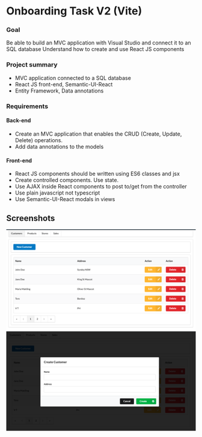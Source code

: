 # Onboarding Task V2 (Vite)

### Goal

Be able to build an MVC application with Visual Studio and connect it to an SQL database
Understand how to create and use React JS components

### Project summary

-   MVC application connected to a SQL database
-   React JS front-end, Semantic-UI-React
-   Entity Framework, Data annotations

### Requirements

#### Back-end

-   Create an MVC application that enables the CRUD (Create, Update, Delete) operations.
-   Add data annotations to the models

#### Front-end

-   React JS components should be written using ES6 classes and jsx
-   Create controlled components. Use state.
-   Use AJAX inside React components to post to/get from the controller
-   Use plain javascript not typescript
-   Use Semantic-UI-React modals in views

## Screenshots

![App Screenshot](screenshots/screen01.png?text=App+Screenshot+Here)
![App Screenshot](screenshots/screen02.png?text=App+Screenshot+Here)
